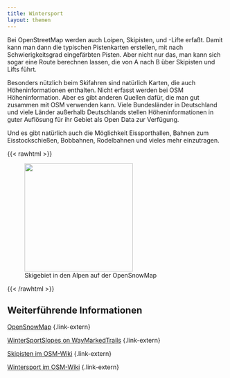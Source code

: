 ```yaml
---
title: Wintersport
layout: themen
---
```


Bei OpenStreetMap werden auch Loipen, Skipisten, und -Lifte erfaßt. Damit
kann man dann die typischen Pistenkarten erstellen, mit nach
Schwierigkeitsgrad eingefärbten Pisten. Aber nicht nur das, man kann sich
sogar eine Route berechnen lassen, die von A nach B über Skipisten und Lifts
führt.

Besonders nützlich beim Skifahren sind natürlich Karten, die auch
Höheninformationen enthalten. Nicht erfasst werden bei OSM Höheninformation.
Aber es gibt anderen Quellen dafür, die man gut zusammen mit OSM verwenden
kann. Viele Bundesländer in Deutschland und viele Länder außerhalb Deutschlands
stellen Höheninformationen in guter Auflösung für ihr Gebiet als Open Data zur
Verfügung.

Und es gibt natürlich auch die Möglichkeit Eissporthallen, Bahnen zum
Eisstockschießen, Bobbahnen, Rodelbahnen und vieles mehr einzutragen.

{{< rawhtml >}}
<figure class="float-right">
<a href="skigebiet.jpg"><img src="skigebiet-small.jpg" width="250"/></a>
<figcaption>Skigebiet in den Alpen auf der OpenSnowMap</figcaption>
</figure>
{{< /rawhtml >}}

## Weiterführende Informationen

[OpenSnowMap](https://www.opensnowmap.org/)
{.link-extern}

[WinterSportSlopes on WayMarkedTrails](https://slopes.waymarkedtrails.org/)
{.link-extern}

[Skipisten im OSM-Wiki](https://wiki.openstreetmap.org/wiki/DE:Tag:route=piste)
{.link-extern}

[Wintersport im OSM-Wiki](https://wiki.openstreetmap.org/wiki/Winter_sports)
{.link-extern}

